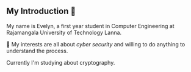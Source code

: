 ## My Introduction 👋

My name is Evelyn, a first year student in Computer Engineering at Rajamangala University of Technology Lanna.

🌱 My interests are all about *cyber security* and willing to do anything to understand the process.

Currently I'm studying about cryptography.
